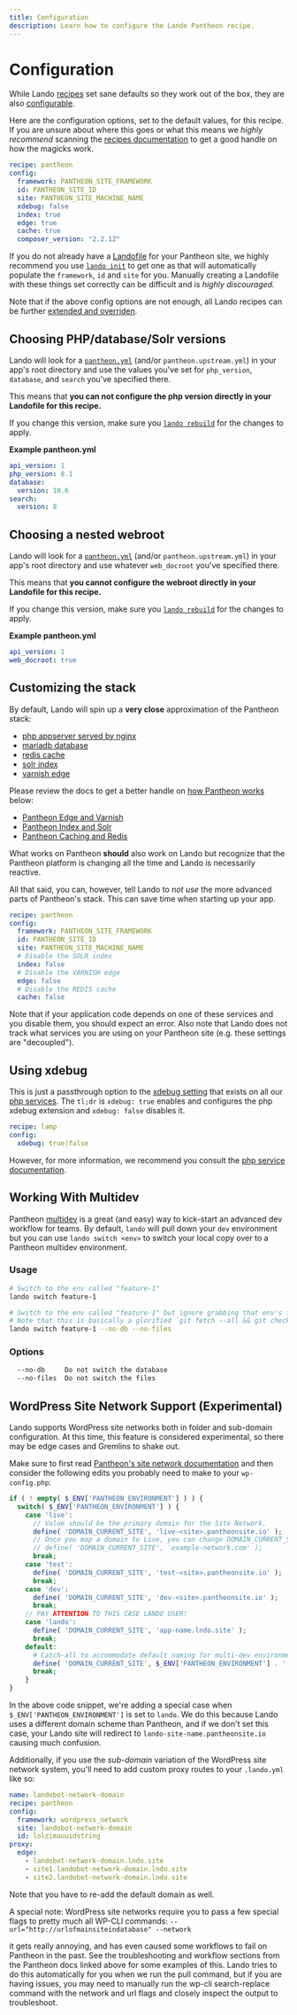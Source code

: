 ```yaml
---
title: Configuration
description: Learn how to configure the Lando Pantheon recipe.
---
```


# Configuration

While Lando [recipes](https://docs.lando.dev/config/recipes.html) set sane defaults so they work out of the box, they are also [configurable](https://docs.lando.dev/config/recipes.html#config).

Here are the configuration options, set to the default values, for this recipe. If you are unsure about where this goes or what this means we *highly recommend* scanning the [recipes documentation](https://docs.lando.dev/config/recipes.html) to get a good handle on how the magicks work.

```yaml
recipe: pantheon
config:
  framework: PANTHEON_SITE_FRAMEWORK
  id: PANTHEON_SITE_ID
  site: PANTHEON_SITE_MACHINE_NAME
  xdebug: false
  index: true
  edge: true
  cache: true
  composer_version: "2.2.12"
```

If you do not already have a [Landofile](https://docs.lando.dev/config/lando.html) for your Pantheon site, we highly recommend you use [`lando init`](https://docs.lando.dev/basics/init.html) to get one as that will automatically populate the `framework`, `id` and `site` for you. Manually creating a Landofile with these things set correctly can be difficult and is *highly discouraged.*

Note that if the above config options are not enough, all Lando recipes can be further [extended and overriden](https://docs.lando.dev/config/recipes.html#extending-and-overriding-recipes).

## Choosing PHP/database/Solr versions

Lando will look for a [`pantheon.yml`](https://pantheon.io/docs/pantheon-yml/) (and/or `pantheon.upstream.yml`) in your app's root directory and use the values you've set for `php_version`, `database`, and `search` you've specified there.

This means that **you can not configure the php version directly in your Landofile for this recipe.**

If you change this version, make sure you [`lando rebuild`](https://docs.lando.dev/cli/rebuild.html) for the changes to apply.

**Example pantheon.yml**

```yaml
api_version: 1
php_version: 8.1
database:
  version: 10.6
search:
  version: 8
```

## Choosing a nested webroot

Lando will look for a [`pantheon.yml`](https://pantheon.io/docs/pantheon-yml/) (and/or `pantheon.upstream.yml`) in your app's root directory and use whatever `web_docroot` you've specified there.

This means that **you cannot configure the webroot directly in your Landofile for this recipe.**

If you change this version, make sure you [`lando rebuild`](https://docs.lando.dev/cli/rebuild.html) for the changes to apply.

**Example pantheon.yml**

```yaml
api_version: 1
web_docroot: true
```

## Customizing the stack

By default, Lando will spin up a **very close** approximation of the Pantheon stack:

* [php appserver served by nginx](https://pantheon.io/docs/application-containers/)
* [mariadb database](https://pantheon.io/blog/using-mariadb-mysql-replacement)
* [redis cache](https://pantheon.io/docs/redis/)
* [solr index](https://pantheon.io/docs/solr/)
* [varnish edge](https://pantheon.io/docs/caching-advanced-topics/)

Please review the docs to get a better handle on [how Pantheon works](https://pantheon.io/how-it-works) below:

*   [Pantheon Edge and Varnish](https://pantheon.io/docs/varnish/)
*   [Pantheon Index and Solr](https://pantheon.io/docs/solr/)
*   [Pantheon Caching and Redis](https://pantheon.io/docs/redis/)

What works on Pantheon **should** also work on Lando but recognize that the Pantheon platform is changing all the time and Lando is necessarily reactive.

All that said, you can, however, tell Lando to *not use* the more advanced parts of Pantheon's stack. This can save time when starting up your app.

```yaml
recipe: pantheon
config:
  framework: PANTHEON_SITE_FRAMEWORK
  id: PANTHEON_SITE_ID
  site: PANTHEON_SITE_MACHINE_NAME
  # Disable the SOLR index
  index: false
  # Disable the VARNISH edge
  edge: false
  # Disable the REDIS cache
  cache: false
```

Note that if your application code depends on one of these services and you disable them, you should expect an error. Also note that Lando does not track what services you are using on your Pantheon site (e.g. these settings are "decoupled").

## Using xdebug

This is just a passthrough option to the [xdebug setting](https://docs.lando.dev/php/config.html#using-xdebug) that exists on all our [php services](https://docs.lando.dev/php). The `tl;dr` is `xdebug: true` enables and configures the php xdebug extension and `xdebug: false` disables it.

```yaml
recipe: lamp
config:
  xdebug: true|false
```

However, for more information, we recommend you consult the [php service documentation](https://docs.lando.dev/php).

## Working With Multidev

Pantheon [multidev](https://pantheon.io/docs/multidev/) is a great (and easy) way to kick-start an advanced dev workflow for teams. By default, `lando` will pull down your `dev` environment but you can use `lando switch <env>` to switch your local copy over to a Pantheon multidev environment.

### Usage

```bash
# Switch to the env called "feature-1"
lando switch feature-1

# Switch to the env called "feature-1" but ignore grabbing that env's files and database
# Note that this is basically a glorified `git fetch --all && git checkout BRANCH`
lando switch feature-1 --no-db --no-files
```

### Options

```bash
  --no-db     Do not switch the database
  --no-files  Do not switch the files
```

## WordPress Site Network Support (Experimental)

Lando supports WordPress site networks both in folder and sub-domain configuration. At this time, this feature is considered experimental, so there may be edge cases and Gremlins to shake out.

Make sure to first read [Pantheon's site network documentation](https://pantheon.io/docs/guides/multisite) and then consider the following edits you probably need to make to your `wp-config.php`:

```php
if ( ! empty( $_ENV['PANTHEON_ENVIRONMENT'] ) ) {
  switch( $_ENV['PANTHEON_ENVIRONMENT'] ) {
    case 'live':
      // Value should be the primary domain for the Site Network.
      define( 'DOMAIN_CURRENT_SITE', 'live-<site>.pantheonsite.io' );
      // Once you map a domain to Live, you can change DOMAIN_CURRENT_SITE
      // define( 'DOMAIN_CURRENT_SITE', 'example-network.com' );
      break;
    case 'test':
      define( 'DOMAIN_CURRENT_SITE', 'test-<site>.pantheonsite.io' );
      break;
    case 'dev':
      define( 'DOMAIN_CURRENT_SITE', 'dev-<site>.pantheonsite.io' );
      break;
    // PAY ATTENTION TO THIS CASE LANDO USER!
    case 'lando':
      define( 'DOMAIN_CURRENT_SITE', 'app-name.lndo.site' );
      break;
    default:
      # Catch-all to accommodate default naming for multi-dev environments.
      define( 'DOMAIN_CURRENT_SITE', $_ENV['PANTHEON_ENVIRONMENT'] . '-' . $_ENV['PANTHEON_SITE_NAME'] . '.pantheonsite.io' );
      break;
    }
}
```

In the above code snippet, we're adding a special case when `$_ENV['PANTHEON_ENVIRONMENT']` is set to `lando`. We do this because Lando uses a different domain scheme than Pantheon, and if we don't set this case, your Lando site will redirect to `lando-site-name.pantheonsite.io` causing much confusion.

Additionally, if you use the _sub-domain_ variation of the WordPress site network system, you'll need to add custom proxy routes to your `.lando.yml` like so:

```yml
name: landobot-network-domain
recipe: pantheon
config:
  framework: wordpress_network
  site: landobot-network-domain
  id: lolzimauuidstring
proxy:
  edge:
    - landobot-network-domain.lndo.site
    - site1.landobot-network-domain.lndo.site
    - site2.landobot-network-domain.lndo.site
```

Note that you have to re-add the default domain as well.

A special note: WordPress site networks require you to pass a few special flags to pretty much all WP-CLI commands: `--url="http://urlofmainsiteindatabase" --network`

it gets really annoying, and has even caused some workflows to fail on Pantheon in the past. See the troubleshooting and workflow sections from the Pantheon docs linked above for some examples of this. Lando tries to do this automatically for you when we run the pull command, but if you are having issues, you may need to manually run the wp-cli search-replace command with the network and url flags and closely inspect the output to troubleshoot.


